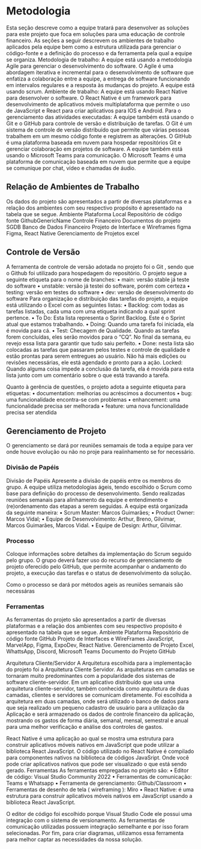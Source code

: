 
# Metodologia
Esta seção descreve como a equipe tratará para desenvolver as soluções para este projeto que foca em soluções para uma educação de controle financeiro. As seções a seguir descrevem os ambientes de trabalho aplicados pela equipe bem como a estrutura utilizada para gerenciar o código-fonte e a definição do processo e da ferramenta pela qual a equipe se organiza.
Metodologia de trabalho: A equipe está usando a metodologia Agile para gerenciar o desenvolvimento do software. O Agile é uma abordagem iterativa e incremental para o desenvolvimento de software que enfatiza a colaboração entre a equipe, a entrega de software funcionando em intervalos regulares e a resposta às mudanças do projeto. A equipe está usando scrum.
Ambiente de trabalho: A equipe está usando React Native para desenvolver o software. O React Native é um framework para desenvolvimento de aplicativos móveis multiplataforma que permite o uso de JavaScript e React para criar aplicativos para IOS e Android. 
Para o gerenciamento das atividades executadas: A equipe também está usando o Git e o GitHub para controle de versão e distribuição de tarefas. O Git é um sistema de controle de versão distribuído que permite que várias pessoas trabalhem em um mesmo código fonte e registrem as alterações. O GitHub é uma plataforma baseada em nuvem para hospedar repositórios Git e gerenciar colaboração em projetos de software. A equipe também está usando o Microsoft Teams para comunicação. O Microsoft Teams é uma plataforma de comunicação baseada em nuvem que permite que a equipe se comunique por chat, vídeo e chamadas de áudio.

## Relação de Ambientes de Trabalho
Os dados do projeto são apresentados a partir de diversas plataformas e a relação dos ambientes com seu respectivo propósito é apresentado na tabela que se segue.
Ambiente
Plataforma
Local
Repositório de código fonte
GithubGenericName
Controle Financeiro
Documentos do projeto
SGDB
Banco de Dados Financeiro
Projeto de Interface e Wireframes
figma
Figma, React Native
Gerenciamento de Projetos
excel

## Controle de Versão

A ferramenta de controle de versão adotada no projeto foi o Git , sendo que o Github foi utilizado para hospedagem do repositório.
O projeto segue a seguinte etiqueta para o nome de branches:
    • main: versão stable já teste do software
    • unstable: versão já testei do software, porém com certeza
    • testing: versão em testes do software
    • dev: versão de desenvolvimento do software
Para organização e distribuição das tarefas do projeto, a equipe está utilizando o Excel com as seguintes listas:
    • Backlog: com todas as tarefas listadas, cada uma com uma etiqueta indicando a qual sprint pertence.
    • To Do: Esta lista representa o Sprint Backlog. Este é o Sprint atual que estamos trabalhando.
    • Doing: Quando uma tarefa foi iniciada, ela é movida para cá.
    • Test: Checagem de Qualidade. Quando as tarefas forem concluídas, eles serão movidos para o “CQ”. No final da semana, eu revejo essa lista para garantir que tudo saiu perfeito.
    • Done: nesta lista são colocadas as tarefas que passaram pelos testes e controle de qualidade e estão prontas para serem entregues ao usuário. Não há mais edições ou revisões necessárias, ele está agendado e pronto para a ação. Locked: Quando alguma coisa impede a conclusão da tarefa, ela é movida para esta lista junto com um comentário sobre o que está travando a tarefa.
      
Quanto à gerência de questões, o projeto adota a seguinte etiqueta para etiquetas:
    • documentation: melhorias ou acréscimos a documentos
    • bug: uma funcionalidade encontra-se com problemas
    • enhancement: uma funcionalidade precisa ser melhorada
    • feature: uma nova funcionalidade precisa ser atendida

## Gerenciamento de Projeto
O gerenciamento se dará  por reuniões semamais de toda a equipe para ver onde  houve evolução ou não no proje  para  reaiinhamento  se for necessário.

### Divisão de Papéis

Divisão de Papéis
Apresente a divisão de papéis entre os membros do grupo.
A equipe utiliza metodologias ágeis, tendo escolhido o Scrum como base para definição do processo de desenvolvimento. Sendo realizadas reuniões semanais para alinhamento da equipe e entendimento e (re)ordenamento das etapas a serem seguidas. A equipe está organizada da seguinte maneira:
    • Scrum Master: Marcos Guimarães;
    • Product Owner: Marcos Vidal;
    • Equipe de Desenvolvimento: Arthur, Breno, Gilvimar, Marcos Guimarães, Marcos Vidal.
    • Equipe de Design: Arthur, Gilvimar.

### Processo

Coloque  informações sobre detalhes da implementação do Scrum seguido pelo grupo. O grupo deverá fazer uso do recurso de gerenciamento de projeto oferecido pelo GitHub, que permite acompanhar o andamento do projeto, a execução das tarefas e o status de desenvolvimento da solução.
 
Como o processo se dará por métodos ageis  as reuniões semanais são necessáras

### Ferramentas
As ferramentas do projeto são apresentados a partir de diversas plataformas e a relação dos ambientes com seu respectivo propósito é apresentado na tabela que se segue.
Ambiente
Plataforma
Repositório de código fonte
GitHub
Projeto de Interfaces e WireFrames
JavaScript, MarvelApp, Figma, ExpoDev, React Native.
Gerenciamento de Projeto
Excel, WhattsApp, Discord, Microsoft Teams
Documento do Projeto
GitHub

Arquitetura Cliente/Servidor
A Arquitetura escolhida para a implementação do projeto foi a Arquitetura Cliente Servidor. As arquiteturas em camadas se tornaram muito predominantes com a popularidade dos sistemas de software cliente-servidor. Em um aplicativo distribuído que usa uma arquitetura cliente-servidor, também conhecida como arquitetura de duas camadas, clientes e servidores se comunicam diretamente. 
Foi escolhida a arquitetura em duas camadas, onde será utilizado o banco de dados para que seja realizado um pequeno cadastro de usuário para a utilização da Aplicação e será armazenado os dados de controle financeiro da aplicação, mostrando os gastos de forma diária, semanal, mensal, semestral e anual para uma melhor verificação e análise dos controles de gastos.

React Native é uma aplicação ao qual se mostra uma estrutura para construir aplicativos móveis nativos em JavaScript que pode utilizar a biblioteca React JavaScript. O código utilizado no React Native é compilado para componentes nativos na biblioteca de códigos JavaSript. Onde você pode criar aplicativos nativos que pode ser visualizado o que está sendo gerado. 
Ferramentas
As ferramentas empregadas no projeto são:
• Editor de código: Visual Studio Community 2022
• Ferramentas de comunicação: Teams e Whatsapp
• Ferramenta de gerenciamento: Github/Classroom
• Ferramentas de desenho de tela ( wireframing ): Miro
• React Native: é uma estrutura para construir aplicativos móveis nativos em JavaScript usando a biblioteca React JavaScript.

O editor de código foi escolhido porque Visual Studio Code ele possui uma integração com o sistema de versionamento. As ferramentas de comunicação utilizadas possuem integração semelhante e por isso foram selecionadas. Por fim, para criar diagramas, utilizamos essa ferramenta para melhor captar as necessidades da nossa solução.

